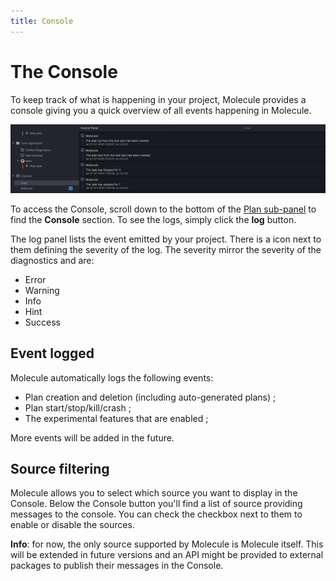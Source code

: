 ```yaml
---
title: Console
---
```


The Console
===========

To keep track of what is happening in your project, Molecule provides
a console giving you a quick overview of all events happening in Molecule.

![Overview of the Console](assets/console-overview.png)

To access the Console, scroll down to the bottom of the 
[Plan sub-panel](getting-started-using-a-plan.md#plugin-sub-panel)
to find the **Console** section. To see the logs, simply click the **log** button.

The log panel lists the event emitted by your project. There is a icon next to them
defining the severity of the log. The severity mirror the severity of the diagnostics
and are:

- Error
- Warning
- Info
- Hint
- Success

Event logged
------------

Molecule automatically logs the following events:

- Plan creation and deletion (including auto-generated plans) ;
- Plan start/stop/kill/crash ;
- The experimental features that are enabled ;

More events will be added in the future.

Source filtering
----------------

Molecule allows you to select which source you want to display in the Console.
Below the Console button you'll find a list of source providing messages to the
console. You can check the checkbox next to them to enable or disable the sources.

**Info**: for now, the only source supported by Molecule is Molecule itself. This
will be extended in future versions and an API might be provided to external packages
to publish their messages in the Console.
